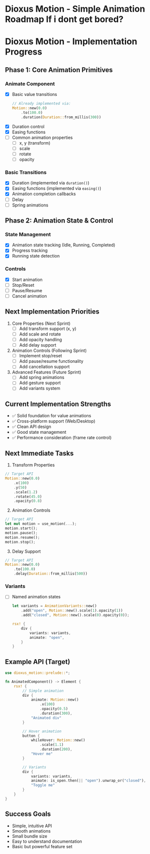 # Dioxus Motion - Simple Animation Roadmap If i dont get bored?

# Dioxus Motion - Implementation Progress

## Phase 1: Core Animation Primitives
### Animate Component
- [x] Basic value transitions
  ```rust
  // Already implemented via:
  Motion::new(0.0)
      .to(100.0)
      .duration(Duration::from_millis(300))
  ```
- [x] Duration control
- [x] Easing functions
- [ ] Common animation properties
  - [ ] x, y (transform)
  - [ ] scale
  - [ ] rotate
  - [ ] opacity

### Basic Transitions
- [x] Duration (implemented via `duration()`)
- [x] Easing functions (implemented via `easing()`)
- [x] Animation completion callbacks
- [ ] Delay
- [ ] Spring animations

## Phase 2: Animation State & Control
### State Management
- [x] Animation state tracking (Idle, Running, Completed)
- [x] Progress tracking
- [x] Running state detection

### Controls
- [x] Start animation
- [ ] Stop/Reset
- [ ] Pause/Resume
- [ ] Cancel animation

## Next Implementation Priorities

1. Core Properties (Next Sprint)
   - [ ] Add transform support (x, y)
   - [ ] Add scale and rotate
   - [ ] Add opacity handling
   - [ ] Add delay support

2. Animation Controls (Following Sprint)
   - [ ] Implement stop/reset
   - [ ] Add pause/resume functionality
   - [ ] Add cancellation support

3. Advanced Features (Future Sprint)
   - [ ] Add spring animations
   - [ ] Add gesture support
   - [ ] Add variants system

## Current Implementation Strengths
- ✅ Solid foundation for value animations
- ✅ Cross-platform support (Web/Desktop)
- ✅ Clean API design
- ✅ Good state management
- ✅ Performance consideration (frame rate control)

## Next Immediate Tasks
1. Transform Properties
```rust
// Target API
Motion::new(0.0)
    .x(100)
    .y(50)
    .scale(1.2)
    .rotate(45.0)
    .opacity(0.8)
```

2. Animation Controls
```rust
// Target API
let mut motion = use_motion(...);
motion.start();
motion.pause();
motion.resume();
motion.stop();
```

3. Delay Support
```rust
// Target API
Motion::new(0.0)
    .to(100.0)
    .delay(Duration::from_millis(500))
```

### Variants
- [ ] Named animation states
  ```rust
  let variants = AnimationVariants::new()
      .add("open", Motion::new().scale(1).opacity(1))
      .add("closed", Motion::new().scale(0).opacity(0));
  
  rsx! {
      div {
          variants: variants,
          animate: "open",
      }
  }
  ```


## Example API (Target)
```rust
use dioxus_motion::prelude::*;

fn AnimatedComponent() -> Element {
    rsx! {
        // Simple animation
        div {
            animate: Motion::new()
                .x(100)
                .opacity(0.5)
                .duration(300),
            "Animated div"
        }

        // Hover animation
        button {
            whileHover: Motion::new()
                .scale(1.1)
                .duration(200),
            "Hover me"
        }

        // Variants
        div {
            variants: variants,
            animate: is_open.then(|| "open").unwrap_or("closed"),
            "Toggle me"
        }
    }
}
```

## Success Goals
- Simple, intuitive API
- Smooth animations
- Small bundle size
- Easy to understand documentation
- Basic but powerful feature set